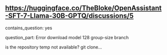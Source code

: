 ## https://huggingface.co/TheBloke/OpenAssistant-SFT-7-Llama-30B-GPTQ/discussions/5

contains_question: yes

question_part: Error download model 128 group-size branch

is the repository temp not available? git clone...